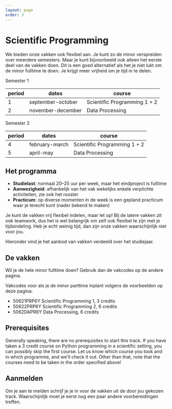 ```yaml
---
layout: page
order: 3
---
```


# Scientific Programming

We bieden onze vakken ook flexibel aan. Je kunt zo de minor verspreiden over meerdere semesters. Maar je kunt bijvoorbeeld ook alleen het eerste deel van de vakken doen. Dit is een goed alternatief als het je niet lukt om de minor fulltime te doen. Je krijgt meer vrijheid om je tijd in te delen.

Semester 1

| period | dates             | course                       |  
| ------ | ----------------- | ---------------------------- |  
| 1      | september-october | Scientific Programming 1 + 2 |  
| 2      | november-december | Data Processing              |  

Semester 2

| period | dates             | course                       |  
| ------ | ----------------- | ---------------------------- |  
| 4      | february-march    | Scientific Programming 1 + 2 |  
| 5      | april-may         | Data Processing              |  


## Het programma

- **Studielast**: normaal 20–25 uur per week, maar het eindproject is fulltime
- **Aanwezigheid**: afhankelijk van het vak wekelijks enkele verplichte activiteiten, zie ook het rooster
- **Practicum**: op diverse momenten in de week is een gepland practicum waar je terecht kunt (nader bekend te maken)

Je kunt de vakken vrij flexibel indelen, maar let op! Bij de latere vakken zit ook teamwork, dus het is wel belangrijk om zelf ook flexibel te zijn met je tijdsindeling. Heb je echt weinig tijd, dan zijn onze vakken waarschijnlijk niet voor jou.

Hieronder vind je het aanbod van vakken verdeeld over het studiejaar.


## De vakken

Wil je de hele minor fulltime doen? Gebruik dan de vakcodes op de andere pagina.

Vakcodes voor als je de minor parttime inplant volgens de voorbeelden op deze pagina:

- 50621PRP6Y Scientific Programming 1, 3 credits
- 50622PRP6Y Scientific Programming 2, 6 credits
- 5062DAPR6Y Data Processing, 6 credits


## Prerequisites

Generally speaking, there are no prerequisites to start this track. If you have taken a 3 credit course on Python programming in a scientific setting, you can possibly skip the first course. Let us know which course you took and in which programme, and we'll check it out. Other than that, note that the courses need to be taken in the order specified above!


## Aanmelden

Om je aan te melden schrijf je je in voor de vakken uit de door jou gekozen track. Waarschijnlijk moet je eerst nog een paar andere voorbereidingen treffen.

